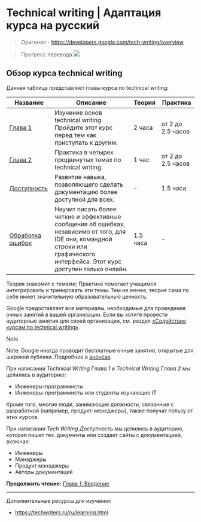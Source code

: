 # Technical writing | Адаптация курса на русский 
> Оригинал - https://developers.google.com/tech-writing/overview

> Прогресс перевода ![](https://geps.dev/progress/8)


## Обзор курса technical writing 
Данная таблица представляет главы курса по technical writing:

| Название | Описание | Теория | Практика |
| -------- | -------- | ------ | -------- |
| [Глава 1](./chapter-one/intro.md) | Изучение основ technical writing. Пройдите этот курс перед тем как приступать к другим. | 2 часа | от 2 до 2.5 часов |
| [Глава 2](./chapter-two/intro.md) | Практика в четырех продвинутых темах по technical writing. | 1 час | от 2 до 2.5 часов |
| [Доступность](./a11y.md) | Развитие навыка, позволяющего сделать документацию более доступной для всех. | - | 1.5 часа |
| [Обработка ошибок](./error-handling.md) | Научит писать более четкие и эффективные сообщения об ошибках, независимо от того, для IDE они, командной строки или графического интерфейса. Этот курс доступен только онлайн. | 1.5 часа | - |

Теория знакомит с темами; Практика помогает учащимся интегрировать и тренировать эти темы. Тем не менее, теория сама по себе имеет значительную образовательную ценность.

Google предоставляет все материалы, необходимые для проведения очных занятий в вашей организации. Если вы хотите провести аудиторные занятия для своей организации, см. раздел [«Содействие курсам по technical writing»](https://developers.google.com/tech-writing/for-instructors).

> [!NOTE]
> Note: Google иногда проводит бесплатные очные занятия, открытые для широкой публики. Подробнее в [анонсах](https://developers.google.com/tech-writing/announcements).

При написании _Technical Writing Глава 1_ и _Technical Writing Глава 2_ мы целились в аудиторию:
- Инженеры-программисты
- Инженеры-программисты или студенты изучающие IT

Кроме того, многие люди, занимающие должности, связанные с разработкой (например, продукт-менеджеры), также получат пользу от этих курсов.

При написании _Tech Writing Доступность_ мы целились в аудиторию, которая пишет тех. документы или создает сайты с документацией, включая:
- Инженеры
- Мэнэджеры
- Продукт мэнэджеры
- Авторы документаций

**Продолжить чтение:** [Глава 1: Введение](./chapter-one/intro.md)

---
Дополнительные ресурсы для изучения:
- https://techwriters.ru/ru/learning.html
